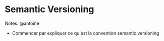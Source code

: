 <!-- .slide: class="transition bg-pink" -->

# Semantic Versioning

Notes: @antoine
* Commencer par expliquer ce qu'est la convention semantic versioning
